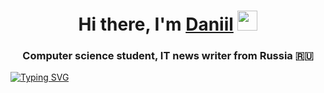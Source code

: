 <h1 align="center">Hi there, I'm <a href="https://daniilshat.ru/" target="_blank">Daniil</a> 
<img src="https://github.com/blackcater/blackcater/raw/main/images/Hi.gif" height="32"/></h1>
<h3 align="center">Computer science student, IT news writer from Russia 🇷🇺</h3>
<a href="https://git.io/typing-svg"><img src="https://readme-typing-svg.herokuapp.com?font=Readex+Pro&size=22&duration=4000&pause=1000&color=FFFFFF&background=000000&vCenter=true&multiline=true&random=false&height=200&lines=We're+the+same.....;The+same+parts+of+something+more....." alt="Typing SVG" /></a>
